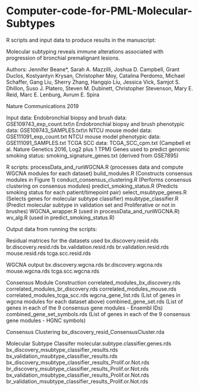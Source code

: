 # Computer-code-for-PML-Molecular-Subtypes
R scripts and input data to produce results in the manuscript:

Molecular subtyping reveals immune alterations associated with progression of bronchial premalignant lesions.

Authors:  Jennifer Beane*, Sarah A. Mazzilli, Joshua D. Campbell, Grant Duclos, Kostyantyn Krysan, Christopher Moy, Catalina Perdomo, Michael Schaffer, Gang Liu, Sherry Zhang, Hangqio Liu, Jessica Vick, Samjot S. Dhillon, Suso J. Platero, Steven M. Dubinett, Christopher Stevenson, Mary E. Reid, Marc E. Lenburg, Avrum E. Spira

Nature Communications 2019

Input data:
Endobronchial biopsy and brush data:  GSE109743_exp_count.txt\n
Endobronchial biopsy and brush phenotypic data:  GSE109743_SAMPLES.txt\n
NTCU mouse model data:  GSE111091_exp_count.txt
NTCU mouse model phenotypic data:  GSE111091_SAMPLES.txt
TCGA SCC data:  TCGA_SCC_cpm.txt (Campbell et al. Nature Genetics 2016, Log2 plus 1 TPM)
Genes used to predict genomic smoking status:  smoking_signature_genes.txt (derived from GSE7895)

R scripts:
processData_and_runWGCNA.R (processes data and compute WGCNA modules for each dataset)
build_modules.R (Constructs consensus modules in Figure 1)
conduct_consensus_clustering.R (Performs consensus clustering on consensus modules)
predict_smoking_status.R (Predicts smoking status for each patient/timepoint pair)
select_msubtype_genes.R (Selects genes for molecular subtype classifier)
msubtype_classifier.R (Predict molecular subtype in validation set and Proliferative or not in brushes)
WGCNA_wrapper.R (used in processData_and_runWGCNA.R)
wv_alg.R (used in predict_smoking_status.R)

Output data from running the scripts:

Residual matrices for the datasets used
bx.discovery.resid.rds
br.discovery.resid.rds
bx.validation.resid.rds
br.validation.resid.rds
mouse.resid.rds
tcga.scc.resid.rds

WGCNA output
bx.discovery.wgcna.rds
br.discovery.wgcna.rds
mouse.wgcna.rds
tcga.scc.wgcna.rds

Consensus Module Construction
correlated_modules_bx_discovery.rds
correlated_modules_br_discovery.rds
correlated_modules_mouse.rds
correlated_modules_tcga_scc.rds
wgcna_gene_list.rds (List of genes in wgcna modules for each dataset above)
combined_gene_set.rds (List of genes in each of the 9 consensus gene modules - Ensembl IDs)
combined_gene_set_symbols.rds (List of genes in each of the 9 consensus gene modules - HGNC symbols)

Consensus Clustering
bx_discovery_resid_ConsensusCluster.rda

Molecular Subtype Classifer
molecular.subtype.classifier.genes.rds
bx_discovery_msubtype_classifier_results.rds
bx_validation_msubtype_classifier_results.rds
bx_discovery_msubtype_classifier_results_Prolif.or.Not.rds
br_discovery_msubtype_classifier_results_Prolif.or.Not.rds
bx_validation_msubtype_classifier_results_Prolif.or.Not.rds
br_validation_msubtype_classifier_results_Prolif.or.Not.rds

